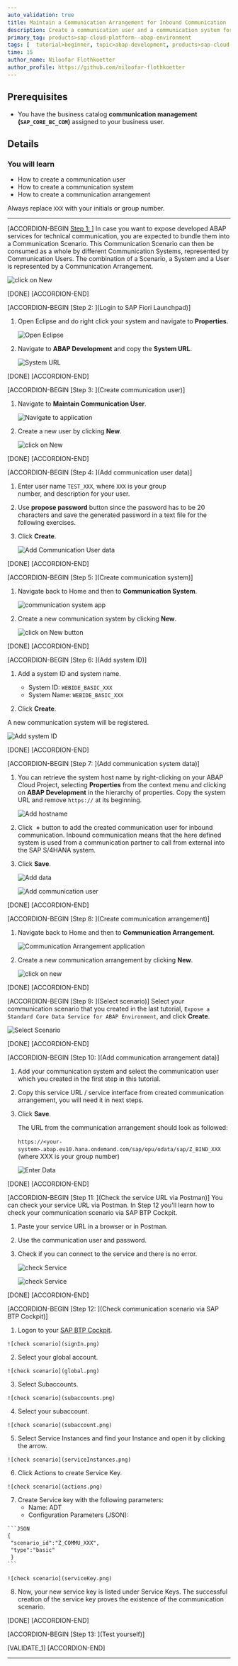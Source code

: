 ```yaml
---
auto_validation: true
title: Maintain a Communication Arrangement for Inbound Communication
description: Create a communication user and a communication system for an OData service in SAP Business Technology Platform ABAP Environment.
primary_tag: products>sap-cloud-platform--abap-environment
tags: [  tutorial>beginner, topic>abap-development, products>sap-cloud-platform, tutorial>license ]
time: 15
author_name: Niloofar Flothkoetter
author_profile: https://github.com/niloofar-flothkoetter
---
```


## Prerequisites  
- You have the business catalog **communication management (`SAP_CORE_BC_COM`)** assigned to your business user.

## Details
### You will learn  
- How to create a communication user
- How to create a communication system
- How to create a communication arrangement



Always replace `XXX` with your initials or group number.

---

[ACCORDION-BEGIN [Step 1: ](Overview)]
In case you want to expose developed ABAP services for technical communication, you are expected to bundle them into a Communication Scenario. This Communication Scenario can then be consumed as a whole by different Communication Systems, represented by Communication Users. The combination of a Scenario, a System and a User is represented by a Communication Arrangement.

![click on New](Picture21.png)

[DONE]
[ACCORDION-END]

[ACCORDION-BEGIN [Step 2: ](Login to SAP Fiori Launchpad)]
  1. Open Eclipse and do right click your system and navigate to **Properties**.

      ![Open Eclipse](Picture17.png)

  2. Navigate to **ABAP Development** and copy the **System URL**.

      ![System URL](Picture18.png)


[DONE]
[ACCORDION-END]


[ACCORDION-BEGIN [Step 3: ](Create communication user)]
  1. Navigate to **Maintain Communication User**.

      ![Navigate to application](Picture3.png)

  2. Create a new user by clicking **New**.

      ![click on New](Picture4.png)

[DONE]
[ACCORDION-END]


[ACCORDION-BEGIN [Step 4: ](Add communication user data)]
  1. Enter user name `TEST_XXX`, where `XXX` is your group number, and description for your user.

  2. Use **propose password** button since the password has to be 20 characters and save the generated password in a text file for the following exercises.

  3. Click **Create**.

      ![Add Communication User data](Picture5.png)

[DONE]
[ACCORDION-END]


[ACCORDION-BEGIN [Step 5: ](Create communication system)]
  1. Navigate back to Home and then to **Communication System**.

      ![communication system app](Picture6.png)

  2. Create a new communication system by clicking **New**.

      ![click on New button](Picture7.png)

[DONE]
[ACCORDION-END]


[ACCORDION-BEGIN [Step 6: ](Add system ID)]
  1. Add a system ID and system name.
      - System ID: `WEBIDE_BASIC_XXX`
      - System Name: `WEBIDE_BASIC_XXX`

  2. Click **Create**.

A new communication system will be registered.

![Add system ID](Picture8.png)

[DONE]
[ACCORDION-END]


[ACCORDION-BEGIN [Step 7: ](Add communication system data)]
  1. You can retrieve the system host name by right-clicking on your ABAP Cloud Project, selecting **Properties** from the context menu and clicking on **ABAP Development** in the hierarchy of properties. Copy the system URL and remove `https://` at its beginning.

      ![Add hostname](Picture18.png)

  2. Click  **+** button to add the created communication user for inbound communication. Inbound communication means that the here defined system is used from a communication partner to call from external into the SAP S/4HANA system.

  3. Click **Save**.

      ![Add data](Picture9.png)

      ![Add communication user](Picture10.png)

[DONE]
[ACCORDION-END]


[ACCORDION-BEGIN [Step 8: ](Create communication arrangement)]
  1. Navigate back to Home and then to **Communication Arrangement**.

      ![Communication Arrangement application](Picture11.png)

  2. Create a new communication arrangement by clicking **New**.

      ![click on new](Picture12.png)

[DONE]
[ACCORDION-END]


[ACCORDION-BEGIN [Step 9: ](Select scenario)]
Select your communication scenario that you created in the last tutorial, `Expose a Standard Core Data Service for ABAP Environment`, and click **Create**.

![Select Scenario](Picture13.png)

[DONE]
[ACCORDION-END]


[ACCORDION-BEGIN [Step 10: ](Add communication arrangement data)]
  1. Add your communication system and select the communication user which you created in the first step in this tutorial.

  2. Copy this service URL / service interface from created communication arrangement, you will need it in next steps.

  3. Click **Save**.

      The URL from the communication arrangement should look as followed:

      `https://<your-system>.abap.eu10.hana.ondemand.com/sap/opu/odata/sap/Z_BIND_XXX` (where XXX is your group number)

      ![Enter Data](Picture14.png)

[DONE]
[ACCORDION-END]


[ACCORDION-BEGIN [Step 11: ](Check the service URL via Postman)]
You can check your service URL via Postman. In Step 12 you'll learn how to check your communication scenario via SAP BTP Cockpit.

  1. Paste your service URL in a browser or in Postman.

  2. Use the communication user and password.

  3. Check if you can connect to the service and there is no error.

      ![check Service](Picture15b.png)

      ![check Service](Picture16.png)

[DONE]
[ACCORDION-END]


[ACCORDION-BEGIN [Step 12: ](Check communication scenario via SAP BTP Cockpit)]
  1. Logon to your [SAP BTP Cockpit](https://account.hana.ondemand.com).

    ![check scenario](signIn.png)

  2. Select your global account.

    ![check scenario](global.png)

  3. Select Subaccounts.

    ![check scenario](subaccounts.png)

  4. Select your subaccount.

    ![check scenario](subaccount.png)

  5. Select Service Instances and find your Instance and open it by clicking the arrow.

    ![check scenario](serviceInstances.png)

  6. Click Actions to create Service Key.

    ![check scenario](actions.png)

  7. Create Service key with the following parameters:
      - Name: ADT
      - Configuration Parameters (JSON):

    ```JSON
    {
     "scenario_id":"Z_COMMU_XXX",
     "type":"basic"
     }
    ```

    ![check scenario](serviceKey.png)

  8. Now, your new service key is listed under Service Keys. The successful creation of the service key proves the existence of the communication scenario.



[DONE]
[ACCORDION-END]

[ACCORDION-BEGIN [Step 13: ](Test yourself)]

[VALIDATE_1]
[ACCORDION-END]

---
